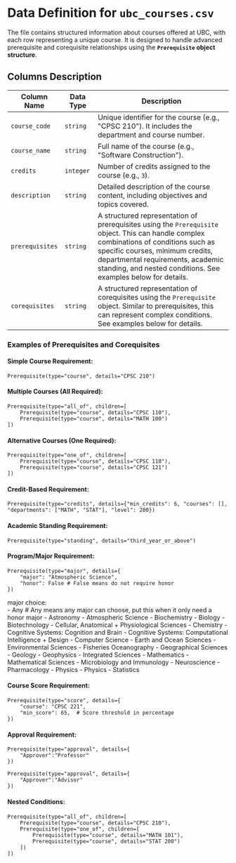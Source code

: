# Data Definition for `ubc_courses.csv`

The file contains structured information about courses offered at UBC, with each row representing a unique course. It is designed to handle advanced prerequisite and corequisite relationships using the **`Prerequisite` object structure**.

## Columns Description

| **Column Name**    | **Data Type**      | **Description**                                                                 |
|--------------------|--------------------|---------------------------------------------------------------------------------|
| `course_code`      | `string`           | Unique identifier for the course (e.g., "CPSC 210"). It includes the department and course number. |
| `course_name`      | `string`           | Full name of the course (e.g., "Software Construction").                         |
| `credits`          | `integer`          | Number of credits assigned to the course (e.g., `3`).                           |
| `description`      | `string`           | Detailed description of the course content, including objectives and topics covered. |
| `prerequisites`    | `string`           | A structured representation of prerequisites using the `Prerequisite` object. This can handle complex combinations of conditions such as specific courses, minimum credits, departmental requirements, academic standing, and nested conditions. See examples below for details. |
| `corequisites`     | `string`           | A structured representation of corequisites using the `Prerequisite` object. Similar to prerequisites, this can represent complex conditions. See examples below for details. |

### Examples of Prerequisites and Corequisites

#### Simple Course Requirement:
```plaintext
Prerequisite(type="course", details="CPSC 210")
```

#### Multiple Courses (All Required):
```plaintext
Prerequisite(type="all_of", children=[
    Prerequisite(type="course", details="CPSC 110"),
    Prerequisite(type="course", details="MATH 100")
])
```

#### Alternative Courses (One Required):
```plaintext
Prerequisite(type="one_of", children=[
    Prerequisite(type="course", details="CPSC 110"),
    Prerequisite(type="course", details="CPSC 121")
])
```

#### Credit-Based Requirement:
```plaintext
Prerequisite(type="credits", details={"min_credits": 6, "courses": [], "departments": ["MATH", "STAT"], "level": 200})
```

#### Academic Standing Requirement:
```plaintext
Prerequisite(type="standing", details="third_year_or_above")
```

#### Program/Major Requirement:
```plaintext
Prerequisite(type="major", details={
    "major": "Atmospheric Science",
    "honor": False # False means do not require honor
})
```

major choice:             
    - Any # Any means any major can choose, put this when it only need a honor major
    - Astronomy
    - Atmospheric Science
    - Biochemistry
    - Biology
    - Biotechnology
    - Cellular, Anatomical + Physiological Sciences
    - Chemistry
    - Cognitive Systems: Cognition and Brain
    - Cognitive Systems: Computational Intelligence + Design
    - Computer Science
    - Earth and Ocean Sciences
    - Environmental Sciences
    - Fisheries Oceanography
    - Geographical Sciences
    - Geology
    - Geophysics
    - Integrated Sciences
    - Mathematics
    - Mathematical Sciences
    - Microbiology and Immunology
    - Neuroscience
    - Pharmacology
    - Physics
    - Physics
    - Statistics

#### Course Score Requirement:
```
Prerequisite(type="score", details={
    "course": "CPSC 221",
    "min_score": 65,  # Score threshold in percentage
})
```
    
#### Approval Requirement:
```
Prerequisite(type="approval", details={
    "Approver":"Professor"
})

Prerequisite(type="approval", details={
    "Approver":"Advisor"
})
```

#### Nested Conditions:
```plaintext
Prerequisite(type="all_of", children=[
    Prerequisite(type="course", details="CPSC 210"),
    Prerequisite(type="one_of", children=[
        Prerequisite(type="course", details="MATH 101"),
        Prerequisite(type="course", details="STAT 200")
    ])
])
```

